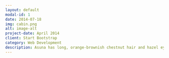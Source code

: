 ```yaml
---
layout: default
modal-id: 1
date: 2014-07-18
img: cabin.png
alt: image-alt
project-date: April 2014
client: Start Bootstrap
category: Web Development
description: Asuna has long, orange-brownish chestnut hair and hazel eyes.[1] In the early levels of SAO, she wore a dark red leather tunic with a lightweight copper breastplate and leather pants with boots up to the knees along with a hooded cape.[7] After joining the «Knights of the Blood», she wore a red and white uniform that all KoB members wear[1] and wielded a rapier made by Lisbeth, called the «Lambent Light».[8]. After the Ordinal Scale Incident, Asuna started wearing the promise ring given to her by Kazuto on her left ring finger.
---
```

